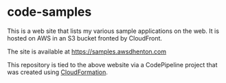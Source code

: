 # code-samples

This is a web site that lists my various sample applications on the web. It is hosted on AWS in an S3 bucket
fronted by CloudFront. 

The site is available at https://samples.awsdhenton.com

This repository is tied to the above website via a CodePipeline project that was created using [CloudFormation](https://github.com/donhenton/aws-sandbox/tree/master/cf_code_samples_pipeline).
